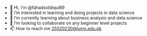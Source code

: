 - 👋 Hi, I’m @fahadsiddiqui89
- 👀 I’m interested in learning and doing projects in data science
- 🌱 I’m currently learning about business analysis and data science
- 💞️ I’m looking to collaborate on any beginner level projects
- 📫 How to reach me 25020230@lums.edu.pk

<!---
fahadsiddiqui89/fahadsiddiqui89 is a ✨ special ✨ repository because its `README.md` (this file) appears on your GitHub profile.
You can click the Preview link to take a look at your changes.
--->
